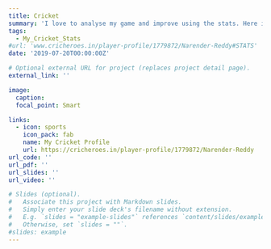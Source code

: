 ```yaml
---
title: Cricket
summary: 'I love to analyse my game and improve using the stats. Here is a glimpse of my cricket career' 
tags:
  - My_Cricket_Stats
#url: 'www.cricheroes.in/player-profile/1779872/Narender-Reddy#STATS'
date: '2019-07-20T00:00:00Z'

# Optional external URL for project (replaces project detail page).
external_link: ''

image:
  caption: 
  focal_point: Smart

links:
  - icon: sports
    icon_pack: fab
    name: My Cricket Profile
    url: https://cricheroes.in/player-profile/1779872/Narender-Reddy
url_code: ''
url_pdf: ''
url_slides: ''
url_video: ''

# Slides (optional).
#   Associate this project with Markdown slides.
#   Simply enter your slide deck's filename without extension.
#   E.g. `slides = "example-slides"` references `content/slides/example-slides.md`.
#   Otherwise, set `slides = ""`.
#slides: example
---
```

